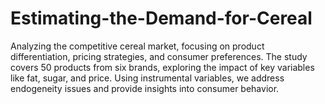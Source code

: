 # Estimating-the-Demand-for-Cereal
Analyzing the competitive cereal market, focusing on product differentiation, pricing strategies, and consumer preferences. The study covers 50 products from six brands, exploring the impact of key variables like fat, sugar, and price. Using instrumental variables, we address endogeneity issues and provide insights into consumer behavior.
